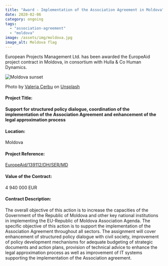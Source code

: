 ```yaml
---
title: "Award - Implementation of the Association Agreement in Moldova"
date: 2020-02-06
category: ongoing
tags: 
  - "association-agreement"
  - "moldova"
image: /assets/img/moldova.jpg
image_alt: Moldova flag
---
```


European Projects Management Ltd. has been awarded the EuropeAid project contract in Moldova, in consortium with Hulla & Co Human Dynamics.

![Moldova sunset](images/valeria-cerbu-7b2TYicH-xI-unsplash-e1594020707330-1024x445.jpg)

Photo by [Valeria Cerbu](https://unsplash.com/@valeria_cerbu?utm_source=unsplash&utm_medium=referral&utm_content=creditCopyText) on [Unsplash](https://unsplash.com/s/photos/moldova?utm_source=unsplash&utm_medium=referral&utm_content=creditCopyText)

#### Project Title:

****Support for structured policy dialogue, coordination of the implementation of the Association Agreement and enhancement of the legal approximation process****

#### Location:

Moldova

#### Project Reference:

[EuropeAid/139112/DH/SER/MD](https://webgate.ec.europa.eu/europeaid/online-services/index.cfm?ADSSChck=1518596045504&do=publi.detPUB&searchtype=AS&zgeo=35503&aoet=36539&ccnt=7573877&debpub=&orderby=upd&orderbyad=Desc&nbPubliList=15&page=1&aoref=139112)

#### Value of the Contract:

4 940 000 EUR

#### Contract Description:

The overall objective of this action is to increase the capacities of the Government of the Republic of Moldova and other key national institutions in implementing the EU-Republic of Moldova Association Agenda. The specific objective of this action is to support the implementation of the Association Agreement throughout all sectors. The assignment will cover enhancement of structured policy dialogue with civil society, improvement of policy development mechanisms for adequate budgeting of strategic documents and action plans, provision of technical advice to enhance the legal approximation process as well as improvement of IT systems supporting the implementation of the Association agreement.
